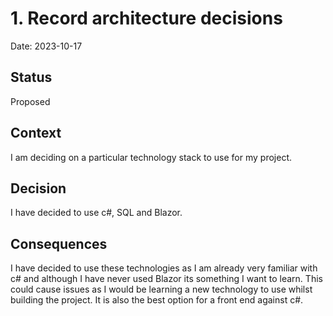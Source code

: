 # 1. Record architecture decisions

Date: 2023-10-17

## Status

Proposed

## Context

I am deciding on a particular technology stack to use for my project.

## Decision

I have decided to use c#, SQL and Blazor.

## Consequences

I have decided to use these technologies as I am already very familiar with c# and although I have never used Blazor its something
I want to learn. This could cause issues as I would be learning a new technology to use whilst building the project. It is also
the best option for a front end against c#.